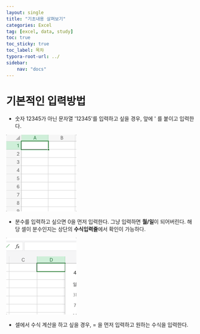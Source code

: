 ```yaml
---
layout: single
title: "기초내용 살펴보기"
categories: Excel
tag: [excel, data, study]
toc: true
toc_sticky: true
toc_label: 목차
typora-root-url: ../
sidebar:
    nav: "docs"
---
```


# 기본적인 입력방법

- 숫자 12345가 아닌 문자열 '12345'를 입력하고 싶을 경우, 앞에 ' 를 붙이고 입력한다.



![excel-00](/images/2024-04-26-first/excel-00.gif)



- 분수를 입력하고 싶으면 0을 먼저 입력한다. 그냥 입력하면 **월/일**이 되어버린다. 해당 셀이 분수인지는 상단의 **수식입력줄**에서 확인이 가능하다. 



![excel-01](/images/2024-04-26-first/excel-01.gif)



- 셀에서 수식 계산을 하고 싶을 경우, = 을 먼저 입력하고 원하는 수식을 입력한다.